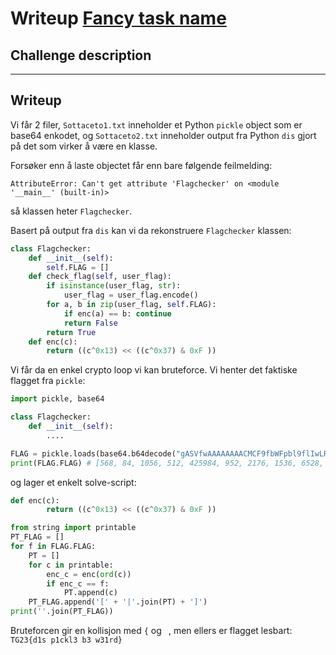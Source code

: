 # Writeup [Fancy task name](./README.md)

## Challenge description


---

## Writeup
Vi får 2 filer, `Sottaceto1.txt` inneholder et Python `pickle` object som er base64 enkodet, og `Sottaceto2.txt` inneholder output fra Python `dis` gjort på det som virker å være en klasse.

Forsøker enn å laste objectet får enn bare følgende feilmelding:
```
AttributeError: Can't get attribute 'Flagchecker' on <module '__main__' (built-in)>
```
så klassen heter `Flagchecker`.

Basert på output fra `dis` kan vi da rekonstruere `Flagchecker` klassen:
```python
class Flagchecker:
    def __init__(self):
        self.FLAG = []
    def check_flag(self, user_flag):
        if isinstance(user_flag, str):
            user_flag = user_flag.encode()
        for a, b in zip(user_flag, self.FLAG):
            if enc(a) == b: continue
            return False
        return True
    def enc(c):
        return ((c^0x13) << ((c^0x37) & 0xF ))
```

Vi får da en enkel crypto loop vi kan bruteforce. Vi henter det faktiske flagget fra `pickle`:
```python
import pickle, base64

class Flagchecker:
    def __init__(self):
        ....

FLAG = pickle.loads(base64.b64decode("gASVfwAAAAAAAACMCF9fbWFpbl9flIwLRmxhZ2NoZWNrZXKUk5QpgZR9lIwERkxBR5RdlChNOAJLVE0gBE0AAkoAgAYATbgDTYAITQAGTYAZTYAxTYAITQAHSgCABwBKAPgDAE0AAk2AGU0gDk0AAk2AGUtkTQACTYAITSAMTbgDSgC4AQBlc2Iu"))
print(FLAG.FLAG) # [568, 84, 1056, 512, 425984, 952, 2176, 1536, 6528, 12672, 2176, 1792, 491520, 260096, 512, 6528, 3616, 512, 6528, 100, 512, 2176, 3104, 952, 112640]
```

og lager et enkelt solve-script:
```python
def enc(c):
        return ((c^0x13) << ((c^0x37) & 0xF ))

from string import printable
PT_FLAG = []
for f in FLAG.FLAG:
    PT = []
    for c in printable:
        enc_c = enc(ord(c))
        if enc_c == f:
            PT.append(c)
    PT_FLAG.append('[' + '|'.join(PT) + ']')
print(''.join(PT_FLAG))
```
Bruteforcen gir en kollisjon med `{` og ` `, men ellers er flagget lesbart: `TG23{d1s p1ckl3 b3 w31rd}`